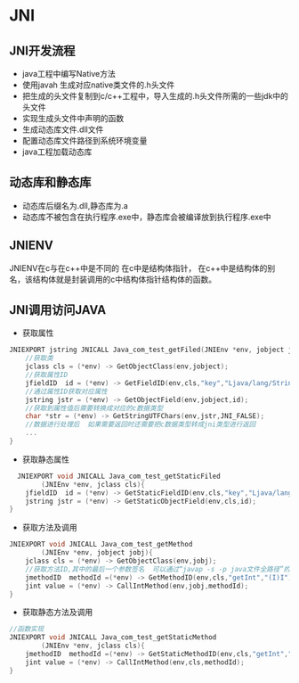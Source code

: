 # JNI
## JNI开发流程
- java工程中编写Native方法
- 使用javah 生成对应native类文件的.h头文件
- 把生成的头文件复制到c/c++工程中，导入生成的.h头文件所需的一些jdk中的头文件
- 实现生成头文件中声明的函数
- 生成动态库文件.dll文件
- 配置动态库文件路径到系统环境变量
- java工程加载动态库

## 动态库和静态库
- 动态库后缀名为.dll,静态库为.a
- 动态库不被包含在执行程序.exe中，静态库会被编译放到执行程序.exe中


## JNIENV
JNIENV在c与在c++中是不同的
在c中是结构体指针，
在c++中是结构体的别名，该结构体就是封装调用的c中结构体指针结构体的函数。


## JNI调用访问JAVA
- 获取属性
```c
JNIEXPORT jstring JNICALL Java_com_test_getFiled(JNIEnv *env, jobject jobject){
    //获取类
    jclass cls = (*env) -> GetObjectClass(env,jobject);
    //获取属性ID
    jfieldID  id = (*env) -> GetFieldID(env,cls,"key","Ljava/lang/String;");
    //通过属性ID获取对应属性
    jstring jstr = (*env) -> GetObjectField(env,jobject,id);
    //获取到属性值后需要转换成对应的c数据类型
    char *str = (*env) -> GetStringUTFChars(env,jstr,JNI_FALSE);   
    //数据进行处理后  如果需要返回时还需要把c数据类型转成jni类型进行返回
    ...
}
```

- 获取静态属性
```c
  JNIEXPORT void JNICALL Java_com_test_getStaticFiled
        (JNIEnv *env, jclass cls){
    jfieldID  id = (*env) -> GetStaticFieldID(env,cls,"key","Ljava/lang/String;");
    jstring jstr = (*env) -> GetStaticObjectField(env,cls,id);
}
```

- 获取方法及调用
```c
JNIEXPORT void JNICALL Java_com_test_getMethod
        (JNIEnv *env, jobject jobj){
    jclass cls = (*env) -> GetObjectClass(env,jobj);
    //获取方法ID,其中的最后一个参数签名  可以通过“javap -s -p java文件全路径”的方式来获取
    jmethodID  methodId =(*env) -> GetMethodID(env,cls,"getInt","(I)I");
    jint value = (*env) -> CallIntMethod(env,jobj,methodId);
}
```

- 获取静态方法及调用
```c
//函数实现
JNIEXPORT void JNICALL Java_com_test_getStaticMethod
        (JNIEnv *env, jclass cls){
    jmethodID  methodId =(*env) -> GetStaticMethodID(env,cls,"getInt","(I)I");
    jint value = (*env) -> CallIntMethod(env,cls,methodId);
}
```
